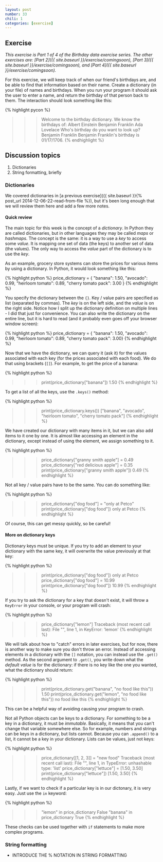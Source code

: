 ```yaml
---
layout: post
number: 33
chili: 1
categories: [exercise]
---
```


## Exercise

_This exercise is Part 1 of 4 of the Birthday data exercise series. The other exercises are: [Part 2]({{ site.baseurl }}/exercise/comingsoon), [Part 3]({{ site.baseurl }}/exercise/comingsoon), and [Part 4]({{ site.baseurl }}/exercise/comingsoon)._

For this exercise, we will keep track of when our friend's birthdays are, and be able to find that information based on their name. Create a dictionary (in your file) of names and birthdays. When you run your program it should ask the user to enter a name, and return the birthday of that person back to them. The interaction should look something like this:

{% highlight pycon %}
>>> Welcome to the birthday dictionary. We know the birthdays of:
Albert Einstein
Benjamin Franklin
Ada Lovelace
>>> Who's birthday do you want to look up?
Benjamin Franklin
>>> Benjamin Franklin's birthday is 01/17/1706.
{% endhighlight %}

## Discussion topics

1. Dictionaries
2. String formatting, briefly

### Dictionaries

We covered dictionaries in [a previous exercise]({{ site.baseurl }}{% post_url 2014-12-06-22-read-from-file %}), but it's been long enough that we will review them here and add a few more notes.

#### Quick review

The main topic for this week is the concept of a *dictionary*. In Python they are called dictionaries, but in other languages they may be called _maps_ or _hashmaps_. The concept is the same: it is a way to use a _key_ to access some _value_. It is mapping one set of data (the keys) to another set of data (the values). The only way to access the _value_ part of the dictionary is to use the _key_.

As an example, grocery store systems can store the prices for various items by using a dictionary. In Python, it would look something like this:

{% highlight python %}
price_dictionary = {
	"banana": 1.50,
	"avocado": 0.99,
	"heirloom tomato": 0.89,
	"cherry tomato pack": 3.00
}
{% endhighlight %}

You specify the dictionary between the `{}`. Key / value pairs are specified as list (separated by commas). The _key_ is on the left side, and the _value_ is on the right side. Notice how I split up the dictionary definition on multiple lines - I did that just for convenience. You can also write the dictionary on the entire line, but it is hard to read (and it probably even goes off your browser window screen):

{% highlight python %}
price_dictionary = {
	"banana": 1.50, "avocado": 0.99, "heirloom tomato": 0.89, "cherry tomato pack": 3.00}
{% endhighlight %}

Now that we have the dictionary, we can query it (ask it) for the values associated with each key (for the prices associated with each food). We do that using brackets (`[]`). For example, to get the price of a banana:

{% highlight python %}
>>> print(price_dictionary["banana"])
1.50
{% endhighlight %}

To get a list of all the keys, use the `.keys()` method:

{% highlight python %}
>>> print(price_dictionary.keys())
["banana", "avocado", "heirloom tomato", "cherry tomato pack"]
{% endhighlight %}

We have created our dictionary with many items in it, but we can also add items to it one by one. It is almost like accessing an element in the dictionary, except instead of using the element, we assign something to it.

{% highlight python %}
>>> price_dictionary["granny smith apple"] = 0.49
>>> price_dictionary["red delicious apple"] = 0.35
>>> print(price_dictionary["granny smith apple"])
0.49
{% endhighlight %}

Not all key / value pairs have to be the same. You can do something like:

{% highlight python %}
>>> price_dictionary["dog food"] = "only at Petco"
>>> print(price_dictionary["dog food"])
only at Petco
{% endhighlight %}

Of course, this can get messy quickly, so be careful!


#### More on dictionary keys

Dictionary keys must be unique. If you try to add an element to your dictionary with the same key, it will overwrite the value previously at that key:

{% highlight python %}
>>> print(price_dictionary["dog food"])
only at Petco
>>> price_dictionary["dog food"] = 10.99
>>> print(price_dictionary["dog food"])
10.99
{% endhighlight %}

If you try to ask the dictionary for a key that doesn't exist, it will throw a `KeyError` in your console, or your program will crash:

{% highlight python %}
>>> price_dictionary["lemon"]
Traceback (most recent call last):
  File "<stdin>", line 1, in <module>
KeyError: 'lemon'
{% endhighlight %}

We will talk about how to "catch" errors in later exercises, but for now, there is another way to make sure you don't throw an error. Instead of accessing elements in a dictionary with the `[]` notation, you can instead use the `.get()` method. As the second argument to `.get()`, you write down what the _default value_ is for the dictionary: if there is no key like the one you wanted, what the dictionary should return:

{% highlight python %}
>>> print(price_dictionary.get("banana", "no food like this"))
1.50
>>> print(price_dictionary.get("lemon", "no food like this"))
no food like this
{% endhighlight %}

This can be a helpful way of avoiding causing your program to crash.

Not all Python objects can be keys to a dictionary. For something to be a key in a dictionary, it must be _immutable_. Basically, it means that you can't change that variable somewhere else. So for example, numbers and strings can be keys in a dictionary, but lists cannot. Because you can `.append()` to a list, it cannot be a key in your dictionary. Lists can be values, just not keys:

{% highlight python %}
>>> price_dictionary[[1, 2, 3]] = "new food"
Traceback (most recent call last):
  File "<stdin>", line 1, in <module>
TypeError: unhashable type: 'list'
>>> price_dictionary["lettuce"] = [1.50, 3.50]
>>> print(price_dictionary["lettuce"])
[1.50, 3.50]
{% endhighlight %}

Lastly, if we want to check if a particular key is in our dictonary, it is very easy. Just use the `in` keyword:

{% highlight python %}
>>> "lemon" in price_dictionary
False
>>> "banana" in price_dictionary
True
{% endhighlight %}

These checks can be used together with `if` statements to make more complex programs.

### String formatting


* INTRODUCE THE % NOTATION IN STRING FORMATTING